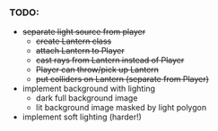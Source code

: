 ### TODO:
- ~~separate light source from player~~
  - ~~create Lantern class~~
  - ~~attach Lantern to Player~~
  - ~~cast rays from Lantern instead of Player~~
  - ~~Player can throw/pick up Lantern~~
  - ~~put colliders on Lantern (separate from Player)~~
- implement background with lighting
  - dark full background image
  - lit background image masked by light polygon
- implement soft lighting (harder!)

